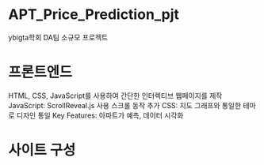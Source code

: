 # APT_Price_Prediction_pjt
ybigta학회 DA팀 소규모 프로젝트

# 프론트엔드
HTML, CSS, JavaScript를 사용하여 간단한 인터렉티브 웹페이지를 제작
JavaScript: ScrollReveal.js 사용 스크롤 동작 추가
CSS: 지도 그래프와 통일한 테마로 디자인 통일
Key Features: 아파트가 예측, 데이터 시각화

# 사이트 구성


